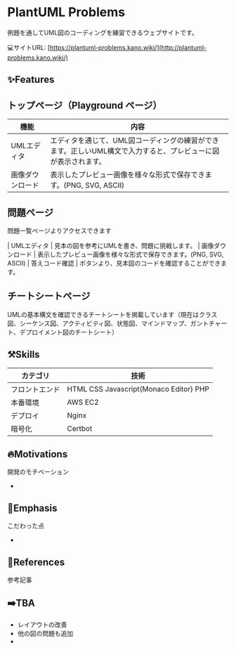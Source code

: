 # PlantUML Problems

例題を通してUML図のコーディングを練習できるウェブサイトです。


💻サイトURL: [https://plantuml-problems.kano.wiki/](http://plantuml-problems.kano.wiki/)

## ✨Features

## トップページ（Playground ページ）

| 機能 | 内容 |
| --- | --- |
| UMLエディタ | エディタを通じて、UML図コーディングの練習ができます。正しいUML構文で入力すると、プレビューに図が表示されます。
| 画像ダウンロード | 表示したプレビュー画像を様々な形式で保存できます。(PNG, SVG, ASCII)

## 問題ページ
問題一覧ページよりアクセスできます

| UMLエディタ | 見本の図を参考にUMLを書き、問題に挑戦します。
| 画像ダウンロード | 表示したプレビュー画像を様々な形式で保存できます。(PNG, SVG, ASCII)
| 答えコード確認 | ボタンより、見本図のコードを確認することができます。

## チートシートページ
UMLの基本構文を確認できるチートシートを掲載しています（現在はクラス図、シーケンス図、アクティビティ図、状態図、マインドマップ、ガントチャート、デプロイメント図のチートシート）

## ⚒️Skills

| カテゴリ | 技術 |
| --- | --- |
| フロントエンド | HTML CSS Javascript(Monaco Editor) PHP|
| 本番環境 | AWS EC2 |
| デプロイ | Nginx|
| 暗号化 | Certbot |


## 🔥Motivations

開発のモチベーション

- 

## 👀Emphasis

こだわった点

- 

## 🔖References

参考記事



## ➡️TBA

- レイアウトの改善
- 他の図の問題も追加
- 
